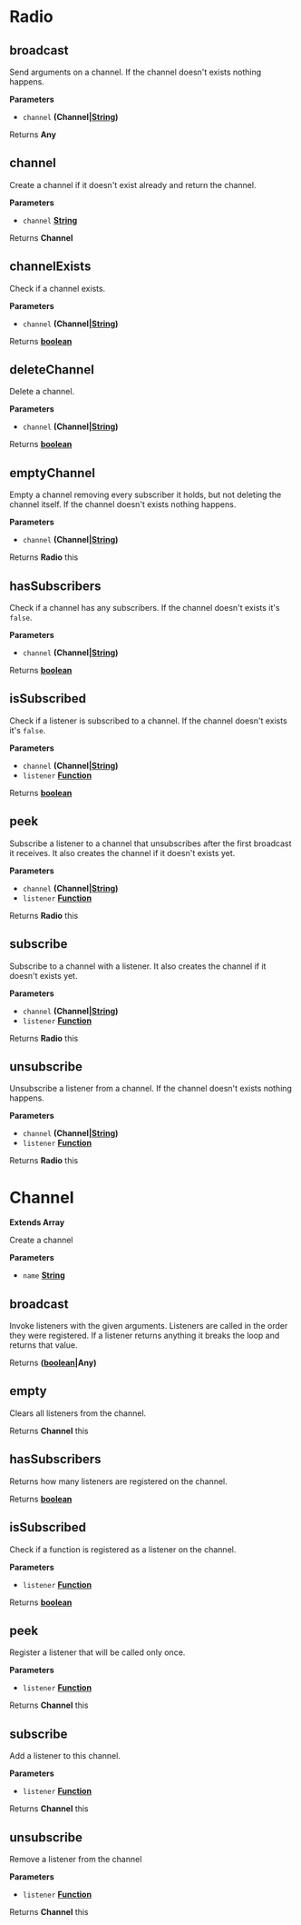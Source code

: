 # Radio

## broadcast

Send arguments on a channel.
If the channel doesn't exists nothing happens.

**Parameters**

-   `channel` **(Channel|[String](https://developer.mozilla.org/en-US/docs/Web/JavaScript/Reference/Global_Objects/String))** 

Returns **Any** 

## channel

Create a channel if it doesn't exist already
and return the channel.

**Parameters**

-   `channel` **[String](https://developer.mozilla.org/en-US/docs/Web/JavaScript/Reference/Global_Objects/String)** 

Returns **Channel** 

## channelExists

Check if a channel exists.

**Parameters**

-   `channel` **(Channel|[String](https://developer.mozilla.org/en-US/docs/Web/JavaScript/Reference/Global_Objects/String))** 

Returns **[boolean](https://developer.mozilla.org/en-US/docs/Web/JavaScript/Reference/Global_Objects/Boolean)** 

## deleteChannel

Delete a channel.

**Parameters**

-   `channel` **(Channel|[String](https://developer.mozilla.org/en-US/docs/Web/JavaScript/Reference/Global_Objects/String))** 

Returns **[boolean](https://developer.mozilla.org/en-US/docs/Web/JavaScript/Reference/Global_Objects/Boolean)** 

## emptyChannel

Empty a channel removing every subscriber it holds,
but not deleting the channel itself.
If the channel doesn't exists nothing happens.

**Parameters**

-   `channel` **(Channel|[String](https://developer.mozilla.org/en-US/docs/Web/JavaScript/Reference/Global_Objects/String))** 

Returns **Radio** this

## hasSubscribers

Check if a channel has any subscribers.
If the channel doesn't exists it's `false`.

**Parameters**

-   `channel` **(Channel|[String](https://developer.mozilla.org/en-US/docs/Web/JavaScript/Reference/Global_Objects/String))** 

Returns **[boolean](https://developer.mozilla.org/en-US/docs/Web/JavaScript/Reference/Global_Objects/Boolean)** 

## isSubscribed

Check if a listener is subscribed to a channel.
If the channel doesn't exists it's `false`.

**Parameters**

-   `channel` **(Channel|[String](https://developer.mozilla.org/en-US/docs/Web/JavaScript/Reference/Global_Objects/String))** 
-   `listener` **[Function](https://developer.mozilla.org/en-US/docs/Web/JavaScript/Reference/Statements/function)** 

Returns **[boolean](https://developer.mozilla.org/en-US/docs/Web/JavaScript/Reference/Global_Objects/Boolean)** 

## peek

Subscribe a listener to a channel
that unsubscribes after the first broadcast it receives.
It also creates the channel if it doesn't exists yet.

**Parameters**

-   `channel` **(Channel|[String](https://developer.mozilla.org/en-US/docs/Web/JavaScript/Reference/Global_Objects/String))** 
-   `listener` **[Function](https://developer.mozilla.org/en-US/docs/Web/JavaScript/Reference/Statements/function)** 

Returns **Radio** this

## subscribe

Subscribe to a channel with a listener.
It also creates the channel if it doesn't exists yet.

**Parameters**

-   `channel` **(Channel|[String](https://developer.mozilla.org/en-US/docs/Web/JavaScript/Reference/Global_Objects/String))** 
-   `listener` **[Function](https://developer.mozilla.org/en-US/docs/Web/JavaScript/Reference/Statements/function)** 

Returns **Radio** this

## unsubscribe

Unsubscribe a listener from a channel.
If the channel doesn't exists nothing happens.

**Parameters**

-   `channel` **(Channel|[String](https://developer.mozilla.org/en-US/docs/Web/JavaScript/Reference/Global_Objects/String))** 
-   `listener` **[Function](https://developer.mozilla.org/en-US/docs/Web/JavaScript/Reference/Statements/function)** 

Returns **Radio** this

# Channel

**Extends Array**

Create a channel

**Parameters**

-   `name` **[String](https://developer.mozilla.org/en-US/docs/Web/JavaScript/Reference/Global_Objects/String)** 

## broadcast

Invoke listeners with the given arguments.
Listeners are called in the order they were registered.
If a listener returns anything it breaks the loop and returns that value.

Returns **([boolean](https://developer.mozilla.org/en-US/docs/Web/JavaScript/Reference/Global_Objects/Boolean)|Any)** 

## empty

Clears all listeners from the channel.

Returns **Channel** this

## hasSubscribers

Returns how many listeners are registered on the channel.

Returns **[boolean](https://developer.mozilla.org/en-US/docs/Web/JavaScript/Reference/Global_Objects/Boolean)** 

## isSubscribed

Check if a function is registered as a listener on the channel.

**Parameters**

-   `listener` **[Function](https://developer.mozilla.org/en-US/docs/Web/JavaScript/Reference/Statements/function)** 

Returns **[boolean](https://developer.mozilla.org/en-US/docs/Web/JavaScript/Reference/Global_Objects/Boolean)** 

## peek

Register a listener that will be called only once.

**Parameters**

-   `listener` **[Function](https://developer.mozilla.org/en-US/docs/Web/JavaScript/Reference/Statements/function)** 

Returns **Channel** this

## subscribe

Add a listener to this channel.

**Parameters**

-   `listener` **[Function](https://developer.mozilla.org/en-US/docs/Web/JavaScript/Reference/Statements/function)** 

Returns **Channel** this

## unsubscribe

Remove a listener from the channel

**Parameters**

-   `listener` **[Function](https://developer.mozilla.org/en-US/docs/Web/JavaScript/Reference/Statements/function)** 

Returns **Channel** this
